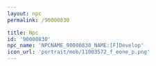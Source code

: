 ```yaml
---
layout: npc
permalink: /90000830

title: Npc
id: '90000830'
npc_name: 'NPCNAME_90000830_NAME:[F]Develop'
icon_url: 'portrait/mob/11003572_f_eone_p.png'
---
```

